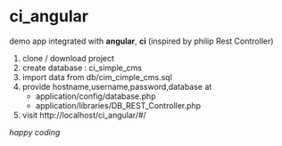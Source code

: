 # ci_angular

demo app integrated with **angular**, **ci** (inspired by philip Rest Controller)

1. clone / download project
2. create database : ci_simple_cms
3. import data from db/cim_cimple_cms.sql
4. provide hostname,username,password,database at 
	* application/config/database.php
	* application/libraries/DB_REST_Controller.php
5. visit http://localhost/ci_angular/#/

*happy coding*
